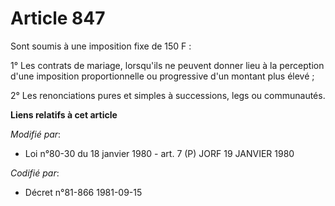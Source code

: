 # Article 847

Sont soumis à une imposition fixe de 150 F :

1° Les contrats de mariage, lorsqu'ils ne peuvent donner lieu à la perception d'une imposition proportionnelle ou progressive
d'un montant plus élevé ;

2° Les renonciations pures et simples à successions, legs ou communautés.

**Liens relatifs à cet article**

_Modifié par_:

  - Loi n°80-30 du 18 janvier 1980 - art. 7 (P) JORF 19 JANVIER 1980

_Codifié par_:

  - Décret n°81-866 1981-09-15

